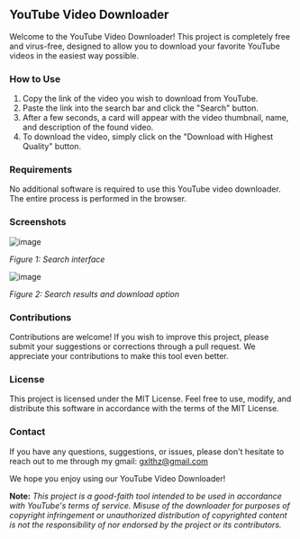 ## YouTube Video Downloader

Welcome to the YouTube Video Downloader! This project is completely free and virus-free, designed to allow you to download your favorite YouTube videos in the easiest way possible.

### How to Use

1. Copy the link of the video you wish to download from YouTube.
2. Paste the link into the search bar and click the "Search" button.
3. After a few seconds, a card will appear with the video thumbnail, name, and description of the found video.
4. To download the video, simply click on the "Download with Highest Quality" button.

### Requirements

No additional software is required to use this YouTube video downloader. The entire process is performed in the browser.

### Screenshots

![image](https://github.com/DevKaliper/YT_Download/assets/122651755/c27c7d99-e622-47ec-a8a5-b96718fe0cce)

*Figure 1: Search interface*

![image](https://github.com/DevKaliper/YT_Download/assets/122651755/346c97a6-cb41-4dc8-b528-45f69c94fc0c)

*Figure 2: Search results and download option*

### Contributions

Contributions are welcome! If you wish to improve this project, please submit your suggestions or corrections through a pull request. We appreciate your contributions to make this tool even better.

### License

This project is licensed under the MIT License. Feel free to use, modify, and distribute this software in accordance with the terms of the MIT License.

### Contact

If you have any questions, suggestions, or issues, please don't hesitate to reach out to me through my gmail: gxlthz@gmail.com

We hope you enjoy using our YouTube Video Downloader!

**Note:** *This project is a good-faith tool intended to be used in accordance with YouTube's terms of service. Misuse of the downloader for purposes of copyright infringement or unauthorized distribution of copyrighted content is not the responsibility of nor endorsed by the project or its contributors.*
